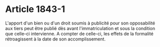 # Article 1843-1

L'apport d'un bien ou d'un droit soumis à publicité pour son opposabilité aux tiers peut être publié dès avant l'immatriculation et sous la condition que celle-ci intervienne. A compter de celle-ci, les effets de la formalité rétroagissent à la date de son accomplissement.
